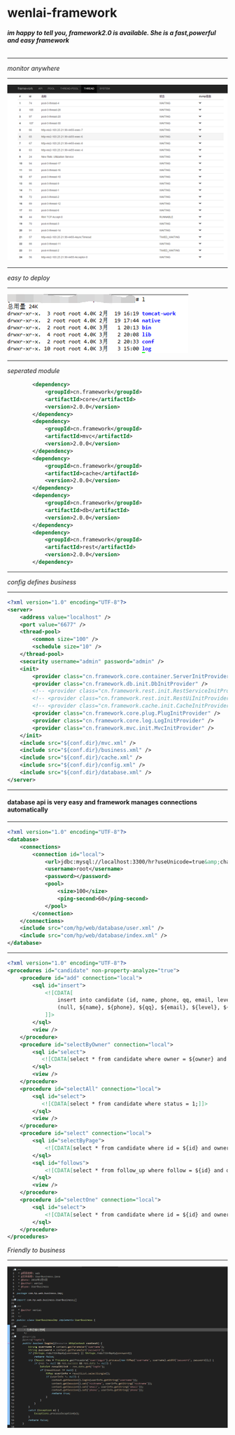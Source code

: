 # wenlai-framework
###### **im happy to tell you, framework2.0 is available. She is a fast,powerful and easy framework**
***
*monitor anywhere*
***
![image](https://raw.githubusercontent.com/wenlaizhou/wenlai-framework/master/img/m1.png)
***
*easy to deploy*
***
![image](https://raw.githubusercontent.com/wenlaizhou/wenlai-framework/master/img/m2.png)
***
*seperated module*
```xml
		<dependency>
			<groupId>cn.framework</groupId>
			<artifactId>core</artifactId>
			<version>2.0.0</version>
		</dependency>
		<dependency>
			<groupId>cn.framework</groupId>
			<artifactId>mvc</artifactId>
			<version>2.0.0</version>
		</dependency>
		<dependency>
			<groupId>cn.framework</groupId>
			<artifactId>cache</artifactId>
			<version>2.0.0</version>
		</dependency>
		<dependency>
			<groupId>cn.framework</groupId>
			<artifactId>db</artifactId>
			<version>2.0.0</version>
		</dependency>
		<dependency>
			<groupId>cn.framework</groupId>
			<artifactId>rest</artifactId>
			<version>2.0.0</version>
		</dependency>
```
***
*config defines business*
***
```xml
<?xml version="1.0" encoding="UTF-8"?>
<server>
	<address value="localhost" />
	<port value="6677" />
	<thread-pool>
		<common size="100" />
		<schedule size="10" />
	</thread-pool>
	<security username="admin" password="admin" />
	<init>
		<provider class="cn.framework.core.container.ServerInitProvider" />
		<provider class="cn.framework.db.init.DbInitProvider" />
		<!-- <provider class="cn.framework.rest.init.RestServiceInitProvider" /> -->
		<!-- <provider class="cn.framework.rest.init.RestUiInitProvider" /> -->
		<!-- <provider class="cn.framework.cache.init.CacheInitProvider" /> -->
		<provider class="cn.framework.core.plug.PlugInitProvider" />
		<provider class="cn.framework.core.log.LogInitProvider" />
		<provider class="cn.framework.mvc.init.MvcInitProvider" />
	</init>
	<include src="${conf.dir}/mvc.xml" />
	<include src="${conf.dir}/business.xml" />
	<include src="${conf.dir}/cache.xml" />
	<include src="${conf.dir}/config.xml" />
	<include src="${conf.dir}/database.xml" />
</server>
```
***
#### database api is very easy and framework manages connections automatically
***
```xml
<?xml version="1.0" encoding="UTF-8"?>
<database>
	<connections>
		<connection id="local">
			<url>jdbc:mysql://localhost:3300/hr?useUnicode=true&amp;characterEncoding=UTF-8</url>
			<username>root</username>
			<password></password>
			<pool>
				<size>100</size>
				<ping-second>60</ping-second>
			</pool>
		</connection>
	</connections>
	<include src="com/hp/web/database/user.xml" />
	<include src="com/hp/web/database/index.xml" />
</database>
```
***
```xml
<?xml version="1.0" encoding="UTF-8"?>
<procedures id="candidate" non-property-analyze="true">
	<procedure id="add" connection="local">
		<sql id="insert">
            <![CDATA[
                insert into candidate (id, name, phone, qq, email, level, owner, follow_status, last_follow_time, create_at, update_at, status) values 
                (null, ${name}, ${phone}, ${qq}, ${email}, ${level}, ${owner}, 1, null, now(), now(), 1);
            ]]>
		</sql>
		<view />
	</procedure>
	<procedure id="selectByOwner" connection="local">
		<sql id="select">
	       <![CDATA[select * from candidate where owner = ${owner} and status=1 order by last_follow_time desc limit ${start}, ${end};]]>
		</sql>
		<view />
	</procedure>
	<procedure id="selectAll" connection="local">
		<sql id="select">
           <![CDATA[select * from candidate where status = 1;]]>
		</sql>
		<view />
	</procedure>
	<procedure id="select" connection="local">
		<sql id="selectByPage">
            <![CDATA[select * from candidate where id = ${id} and owner=${owner} and status=1 limit 1;]]>
		</sql>
		<sql id="follows">
		    <![CDATA[select * from follow_up where follow = ${id} and owner=${owner} and status=1 order by update_at desc;]]>
		</sql>
		<view />
	</procedure>
	<procedure id="selectOne" connection="local">
		<sql id="select">
		    <![CDATA[select * from candidate where id = ${id} and owner=${owner} and status=1 limit 1;]]>
		</sql>
	</procedure>
</procedures>
```
*Friendly to business*
***
![image](https://raw.githubusercontent.com/wenlaizhou/wenlai-framework/master/img/m3.png)
